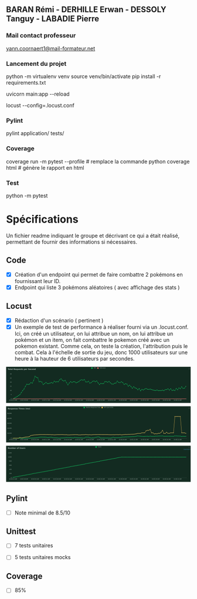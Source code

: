 ## BARAN Rémi - DERHILLE Erwan - DESSOLY Tanguy - LABADIE Pierre 


### Mail contact professeur
yann.coornaert1@mail-formateur.net


### Lancement du projet
python -m virtualenv venv
source venv/bin/activate 
pip install -r requirements.txt

uvicorn main:app --reload 

locust --config=.locust.conf

### Pylint
pylint application/ tests/

### Coverage
coverage run -m pytest --profile # remplace la commande python
coverage html # génère le rapport en html

### Test
python -m pytest

# Spécifications

Un fichier readme indiquant le groupe et décrivant ce qui a était réalisé, permettant de fournir des informations si nécessaires.

## Code
- [X] Création d'un endpoint qui permet de faire combattre 2 pokémons en fournissant leur ID.
- [X] Endpoint qui liste 3 pokémons aléatoires ( avec affichage des stats )

## Locust
- [X] Rédaction d'un scénario ( pertinent )
- [X] Un exemple de test de performance à réaliser fourni via un .locust.conf.
 Ici, on créé un utilisateur, on lui attribue un nom, on lui attribue un pokémon et un item, on fait combattre le pokemon créé avec un pokemon existant. Comme cela, on teste la création, l'attribution puis le combat. Cela à l'échelle de sortie du jeu, donc 1000 utilisateurs sur une heure à la hauteur de 6 utilisateurs par secondes.

![graph](graph.png)

## Pylint
- [ ] Note minimal de 8.5/10

## Unittest
- [ ] 7 tests unitaires

- [ ] 5 tests unitaires mocks

## Coverage
- [ ] 85% 